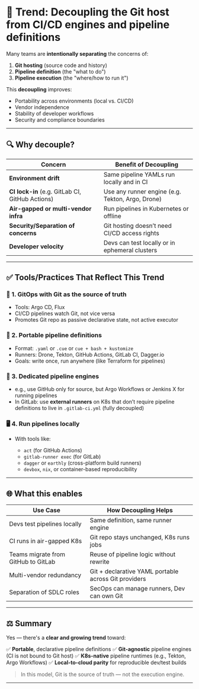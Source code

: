 # 🚀 **Trend: Decoupling the Git host from CI/CD engines and pipeline definitions**

Many teams are **intentionally separating** the concerns of:

1. **Git hosting** (source code and history)
2. **Pipeline definition** (the "what to do")
3. **Pipeline execution** (the "where/how to run it")

This **decoupling** improves:

* Portability across environments (local vs. CI/CD)
* Vendor independence
* Stability of developer workflows
* Security and compliance boundaries

---

## 🔍 Why decouple?

| Concern                                         | Benefit of Decoupling                            |
| ----------------------------------------------- | ------------------------------------------------ |
| **Environment drift**                           | Same pipeline YAMLs run locally and in CI        |
| **CI lock-in** (e.g. GitLab CI, GitHub Actions) | Use any runner engine (e.g. Tekton, Argo, Drone) |
| **Air-gapped or multi-vendor infra**            | Run pipelines in Kubernetes or offline           |
| **Security/Separation of concerns**             | Git hosting doesn’t need CI/CD access rights     |
| **Developer velocity**                          | Devs can test locally or in ephemeral clusters   |

---

## ✅ Tools/Practices That Reflect This Trend

### 🧱 1. **GitOps with Git as the source of truth**

* Tools: Argo CD, Flux
* CI/CD pipelines watch Git, not vice versa
* Promotes Git repo as passive declarative state, not active executor

### 🧪 2. **Portable pipeline definitions**

* Format: `.yaml` or `.cue` or `cue + bash + kustomize`
* Runners: Drone, Tekton, GitHub Actions, GitLab CI, Dagger.io
* Goals: write once, run anywhere (like Terraform for pipelines)

### 🧰 3. **Dedicated pipeline engines**

* e.g., use GitHub only for source, but Argo Workflows or Jenkins X for running pipelines
* In GitLab: use **external runners** on K8s that don’t require pipeline definitions to live in `.gitlab-ci.yml` (fully decoupled)

### 🖥️ 4. **Run pipelines locally**

* With tools like:

  * `act` (for GitHub Actions)
  * `gitlab-runner exec` (for GitLab)
  * `dagger` or `earthly` (cross-platform build runners)
  * `devbox`, `nix`, or container-based reproducibility

---

## 🌐 What this enables

| Use Case                            | How Decoupling Helps                                 |
| ----------------------------------- | ---------------------------------------------------- |
| Devs test pipelines locally         | Same definition, same runner engine                  |
| CI runs in air-gapped K8s           | Git repo stays unchanged, K8s runs jobs              |
| Teams migrate from GitHub to GitLab | Reuse of pipeline logic without rewrite              |
| Multi-vendor redundancy             | Git + declarative YAML portable across Git providers |
| Separation of SDLC roles            | SecOps can manage runners, Dev can own Git           |

---

## ⚖️ Summary

Yes — there's a **clear and growing trend** toward:

✅ **Portable**, declarative pipeline definitions
✅ **Git-agnostic** pipeline engines (CI is not bound to Git host)
✅ **K8s-native** pipeline runtimes (e.g., Tekton, Argo Workflows)
✅ **Local-to-cloud parity** for reproducible dev/test builds

> In this model, Git is the source of truth — not the execution engine.



---

<!-- 

# Markdown Cheatsheet

[Markdown Cheatsheet](https://github.com/adam-p/markdown-here/wiki/Markdown-Cheatsheet "Wiki @ GitHub")

# … ⋮ ︙ • “” ‘’ – — ™ ® © ± ° ¹ ² ³ ¼ ½ ¾ ÷ × ₽ € ¥ £ ¢ ¤ ♻  ⚐ ⚑
# ☢  ☣  ☠  ¦ ¶ § † ‡ ß µ ø Ø ƒ Δ ☡ ☈ ☧ ☩ ✚ ☨ ☦  ☓ ♰ ♱ ✖  ☘  웃 𝐀𝐏𝐏 𝐋𝐀𝐁
# ⚠️ ✅ 🚀 🚧 🛠️ 🔧 🔍 🧪 👈 ⚡ ❌ 💡 🔒 📊 📈 🧩 📦 🧳 🥇 ✨️ 🔚

# Bookmark

- Reference
[Foo](#foo)

- Target
<a name="foo"></a>


-->
